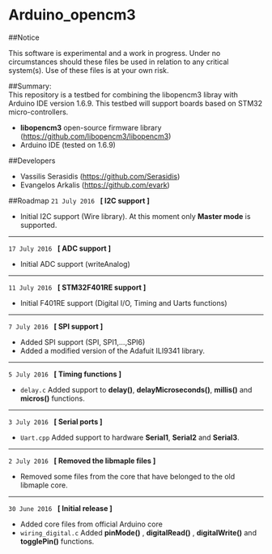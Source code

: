 Arduino_opencm3  
=============  

##Notice

This software is experimental and a work in progress.
Under no circumstances should these files be used in relation to any critical system(s).
Use of these files is at your own risk.


##Summary:  
This repository is a testbed for combining the libopencm3 libray with Arduino IDE version 1.6.9. This testbed will support boards based on STM32 micro-controllers. 


- **libopencm3** open-source firmware library (https://github.com/libopencm3/libopencm3)
- Arduino IDE (tested on 1.6.9)
  
##Developers
- Vassilis Serasidis (https://github.com/Serasidis)
- Evangelos Arkalis (https://github.com/evark)


  
##Roadmap
`21 July 2016 ` **[ I2C support  ]**
  
* Initial I2C support (Wire library). At this moment only **Master mode** is supported.

---
`17 July 2016 ` **[ ADC support  ]**
  
* Initial ADC support (writeAnalog)

---
`11 July 2016 ` **[ STM32F401RE support  ]**
  
* Initial F401RE support (Digital I/O, Timing and Uarts functions)

---
`7 July 2016 ` **[ SPI support  ]**
  
* Added SPI support (SPI, SPI1,...,SPI6)
* Added a modified version of the Adafuit ILI9341 library.

---
`5 July 2016 ` **[ Timing functions ]**

* `delay.c` Added support to **delay()**, **delayMicroseconds()**, **millis()** and **micros()** functions. 

---
`3 July 2016 ` **[ Serial ports ]**

* `Uart.cpp` Added support to hardware **Serial1**, **Serial2** and **Serial3**.

---
`2 July 2016 ` **[ Removed the libmaple files ]**

* Removed some files from the core that have belonged to the old libmaple core.

---
`30 June 2016 ` **[ Initial release ]** 

* Added core files from official Arduino core
* `wiring_digital.c` Added **pinMode()** , **digitalRead()** , **digitalWrite()** and **togglePin()** functions.
